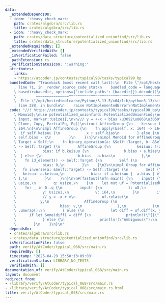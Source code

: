 ```yaml
---
data:
  _extendedDependsOn:
  - icon: ':heavy_check_mark:'
    path: crates/algebra/src/lib.rs
    title: crates/algebra/src/lib.rs
  - icon: ':heavy_check_mark:'
    path: crates/data_structure/potentialized_unionfind/src/lib.rs
    title: crates/data_structure/potentialized_unionfind/src/lib.rs
  _extendedRequiredBy: []
  _extendedVerifiedWith: []
  _isVerificationFailed: false
  _pathExtension: rs
  _verificationStatusIcon: ':warning:'
  attributes:
    links:
    - https://atcoder.jp/contests/typical90/tasks/typical90_bp
  bundledCode: "Traceback (most recent call last):\n  File \"/opt/hostedtoolcache/Python/3.13.5/x64/lib/python3.13/site-packages/onlinejudge_verify/documentation/build.py\"\
    , line 71, in _render_source_code_stat\n    bundled_code = language.bundle(stat.path,\
    \ basedir=basedir, options={'include_paths': [basedir]}).decode()\n          \
    \         ~~~~~~~~~~~~~~~^^^^^^^^^^^^^^^^^^^^^^^^^^^^^^^^^^^^^^^^^^^^^^^^^^^^^^^^^^^^^^^^^^\n\
    \  File \"/opt/hostedtoolcache/Python/3.13.5/x64/lib/python3.13/site-packages/onlinejudge_verify/languages/rust.py\"\
    , line 288, in bundle\n    raise NotImplementedError\nNotImplementedError\n"
  code: "//! https://atcoder.jp/contests/typical90/tasks/typical90_bp\n\nuse algebra::{Group,\
    \ Monoid};\nuse potentialized_unionfind::PotentializedUnionFind;\nuse proconio::{fastout,\
    \ input, marker::Usize1};\n\n/// y = +-x + bias \u3092\u8868\u3059\u7FA4\n#[derive(Debug,\
    \ Clone, Copy, PartialEq, Eq)]\nstruct AffineGroup {\n    keisuu: bool,\n    bias:\
    \ i64,\n}\n\nimpl AffineGroup {\n    fn apply(&self, x: i64) -> i64 {\n      \
    \  if self.keisuu {\n            x + self.bias\n        } else {\n           \
    \ self.bias - x\n        }\n    }\n}\n\nimpl Monoid for AffineGroup {\n    type\
    \ Target = Self;\n    fn binary_operation(a: &Self::Target, b: &Self::Target)\
    \ -> Self::Target {\n        AffineGroup {\n            keisuu: !(a.keisuu ^ b.keisuu),\n\
    \            bias: if b.keisuu {\n                b.bias + a.bias\n          \
    \  } else {\n                b.bias - a.bias\n            },\n        }\n    }\n\
    \    fn id_element() -> Self::Target {\n        Self {\n            keisuu: true,\n\
    \            bias: 0,\n        }\n    }\n}\n\nimpl Group for AffineGroup {\n \
    \   fn inverse(a: &Self::Target) -> Self::Target {\n        Self {\n         \
    \   keisuu: a.keisuu,\n            bias: if a.keisuu { -a.bias } else { a.bias\
    \ },\n        }\n    }\n}\n\n#[fastout]\nfn main() {\n    input! {\n        n:\
    \ usize,\n        q: usize,\n    }\n    let mut uf = PotentializedUnionFind::<AffineGroup>::new(n);\n\
    \    for _ in 0..q {\n        input! {\n            t: u8,\n            x: Usize1,\n\
    \            y: Usize1,\n            v: i64,\n        }\n        if t == 0 {\n\
    \            // y = -x + v\n            uf.relate(\n                x,\n     \
    \           y,\n                AffineGroup {\n                    keisuu: false,\n\
    \                    bias: v,\n                },\n            )\n           \
    \ .unwrap();\n        } else {\n            let diff = uf.diff(x, y);\n      \
    \      if let Some(diff) = diff {\n                println!(\"{}\", diff.apply(v));\n\
    \            } else {\n                println!(\"Ambiguous\");\n            }\n\
    \        }\n    }\n}\n"
  dependsOn:
  - crates/algebra/src/lib.rs
  - crates/data_structure/potentialized_unionfind/src/lib.rs
  isVerificationFile: false
  path: verify/AtCoder/typical_068/src/main.rs
  requiredBy: []
  timestamp: '2025-04-29 15:50:13+09:00'
  verificationStatus: LIBRARY_NO_TESTS
  verifiedWith: []
documentation_of: verify/AtCoder/typical_068/src/main.rs
layout: document
redirect_from:
- /library/verify/AtCoder/typical_068/src/main.rs
- /library/verify/AtCoder/typical_068/src/main.rs.html
title: verify/AtCoder/typical_068/src/main.rs
---
```

